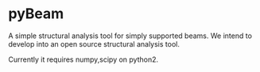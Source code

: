 # pyBeam
A simple structural analysis tool for simply supported beams. We intend to develop into an open source structural analysis tool.

Currently it requires numpy,scipy on python2.
